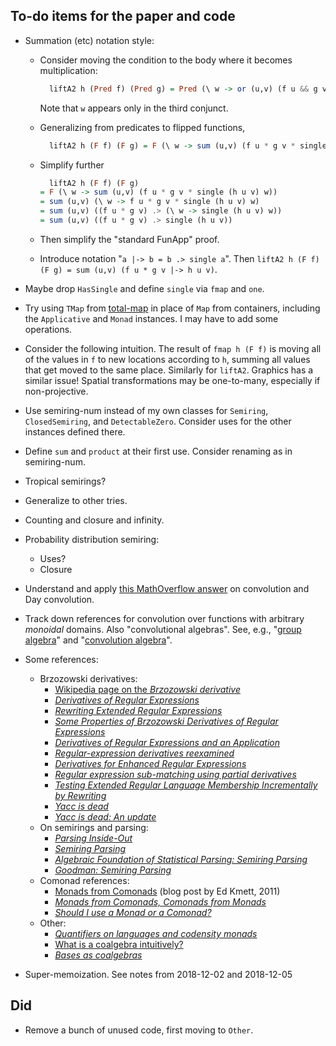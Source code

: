 ## To-do items for the paper and code


*   Summation (etc) notation style:
    *   Consider moving the condition to the body where it becomes multiplication:

        ``` haskell
          liftA2 h (Pred f) (Pred g) = Pred (\ w -> or (u,v) (f u && g v && h u v == w))
        ``` 

        Note that `w` appears only in the third conjunct.
    *   Generalizing from predicates to flipped functions, 

        ``` haskell
          liftA2 h (F f) (F g) = F (\ w -> sum (u,v) (f u * g v * single (h u v) w))
        ```

    *   Simplify further

        ``` haskell
          liftA2 h (F f) (F g)
        = F (\ w -> sum (u,v) (f u * g v * single (h u v) w))
        = sum (u,v) (\ w -> f u * g v * single (h u v) w)
        = sum (u,v) ((f u * g v) .> (\ w -> single (h u v) w))
        = sum (u,v) ((f u * g v) .> single (h u v))
        ```

    *   Then simplify the "standard FunApp" proof.
    *   Introduce notation "`a |-> b = b .> single a`".
        Then `liftA2 h (F f) (F g) = sum (u,v) (f u * g v |-> h u v)`.

*   Maybe drop `HasSingle` and define `single` via `fmap` and `one`.
*   Try using `TMap` from [total-map](https://github.com/conal/total-map) in place of `Map` from containers, including the `Applicative` and `Monad` instances.
    I may have to add some operations.
*   Consider the following intuition.
    The result of `fmap h (F f)` is moving all of the values in `f` to new locations according to `h`, summing all values that get moved to the same place.
    Similarly for `liftA2`.
    Graphics has a similar issue!
    Spatial transformations may be one-to-many, especially if non-projective.
*   Use semiring-num instead of my own classes for `Semiring`, `ClosedSemiring`, and `DetectableZero`.
    Consider uses for the other instances defined there.
*   Define `sum` and `product` at their first use.
    Consider renaming as in semiring-num.
*   Tropical semirings?
*   Generalize to other tries.
*   Counting and closure and infinity.
*   Probability distribution semiring:
    *   Uses?
    *   Closure
*   Understand and apply [this MathOverflow answer](https://math.stackexchange.com/a/1651127) on convolution and Day convolution.
*   Track down references for convolution over functions with arbitrary *monoidal* domains.
    Also "convolutional algebras".
    See, e.g., "[group algebra](https://www.encyclopediaofmath.org/index.php/Group_algebra)" and "[convolution algebra](https://ncatlab.org/nlab/show/convolution+algebra)".
*   Some references:
    *   Brzozowski derivatives:
        *   [Wikipedia page on the *Brzozowski derivative*](https://en.wikipedia.org/wiki/Brzozowski_derivative)
        *   [*Derivatives of Regular Expressions*]
        *   [*Rewriting Extended Regular Expressions*]
        *   [*Some Properties of Brzozowski Derivatives of Regular Expressions*]
        *   [*Derivatives of Regular Expressions and an Application*]
        *   [*Regular-expression derivatives reexamined*]
        *   [*Derivatives for Enhanced Regular Expressions*]
        *   [*Regular expression sub-matching using partial derivatives*]
        *   [*Testing Extended Regular Language Membership Incrementally by Rewriting*]
        *   [*Yacc is dead*]
        *   [*Yacc is dead: An update*]
    *   On semirings and parsing:
        *   [*Parsing Inside-Out*]
        *   [*Semiring Parsing*]
        *   [*Algebraic Foundation of Statistical Parsing: Semiring Parsing*]
        *   [*Goodman: Semiring Parsing*]
    *   Comonad references:
        *   [Monads from Comonads](http://comonad.com/reader/2011/monads-from-comonads/) (blog post by Ed Kmett, 2011)
        *   [*Monads from Comonads, Comonads from Monads*]
        *   [*Should I use a Monad or a Comonad?*]
    *   Other:
        *   [*Quantifiers on languages and codensity monads*]
        *   [What is a coalgebra intuitively?](https://mathoverflow.net/questions/76509/what-is-a-coalgebra-intuitively)
        *   [*Bases as coalgebras*](https://arxiv.org/pdf/1309.0844.pdf)
*   Super-memoization.
    See notes from 2018-12-02 and 2018-12-05

## Did

*   Remove a bunch of unused code, first moving to `Other`.


[*Differentiation of higher-order types*]: http://conal.net/blog/posts/differentiation-of-higher-order-types/ "blog post"

[*Another angle on zippers*]: http://conal.net/blog/posts/another-angle-on-zippers/ "blog post"

[*Derivatives of Regular Expressions*]: http://citeseerx.ist.psu.edu/viewdoc/summary?doi=10.1.1.98.4378 "paper by Janusz Brzozowski (1964"

[*Rewriting Extended Regular Expressions*]: http://citeseerx.ist.psu.edu/viewdoc/summary?doi=10.1.1.54.7335 "paper by by Valentin Antimirov and Peter Mosses (1994)"

[*Some Properties of Brzozowski Derivatives of Regular Expressions*]: https://arxiv.org/abs/1407.5902 "paper by N.Murugesan and O.V.Shanmuga Sundaram (2014)"

[*Derivatives of Regular Expressions and an Application*]: https://www.researchgate.net/publication/221350925_Derivatives_of_Regular_Expressions_and_an_Application "paper by Haiming ChenHaiming ChenSheng and YuSheng Yu (2012)"

[*Regular-expression derivatives reexamined*]: http://www.ccs.neu.edu/home/turon/re-deriv.pdf "paper by Scott Owens, John Reppy, and Aaron Turon (2009)"

[*Derivatives for Enhanced Regular Expressions*]: https://arxiv.org/abs/1605.00817 "paper by Peter Thiemann (2016)"

[*Regular expression sub-matching using partial derivatives*]: http://citeseerx.ist.psu.edu/viewdoc/summary?doi=10.1.1.605.6379 "by Martin Sulzmann, Kenny Zhuo, and Ming Lu (2012)"

[*Testing Extended Regular Language Membership Incrementally by Rewriting*]: https://www.semanticscholar.org/paper/Testing-Extended-Regular-Language-Membership-by-Rosu-Viswanathan/90fdd53e5b29705967c3cc21c050463ded1b514d "paper by Grigore Rosu and Mahesh Viswanathan (2003)"

[*Yacc is dead*]: https://arxiv.org/abs/1010.5023 "paper by Matthew Might and David Darais (2010)"

[*Yacc is dead: An update*]: http://matt.might.net/articles/parsing-with-derivatives/ "blog post by Matt Might ()"

[*DFINITY Technology Overview Series, Consensus System*]: https://arxiv.org/abs/1805.04548 "paper by Timo Hanke, Mahnush Movahedi, and Dominic Williams (2018)"

[*Compiling to categories*]: http://conal.net/papers/compiling-to-categories "paper by Conal Elliott (2017)"

[*The simple essence of automatic differentiation*]: http://conal.net/papers/essence-of-ad "paper by Conal Elliott (2018)"

[*Generic functional parallel algorithms: Scan and FFT*]: http://conal.net/papers/generic-parallel-functional "paper by Conal Elliott (2017)"

[*Parsing Inside-Out*]: https://arxiv.org/abs/cmp-lg/9805007 "doctoral thesis by Joshua Goodman (1998)"

[*Semiring Parsing*]: http://www.aclweb.org/anthology/J99-4004 "Paper by Joshua Goodman (1999)"

[*Algebraic Foundation of Statistical Parsing: Semiring Parsing*]: https://pdfs.semanticscholar.org/7938/c9b56de70eb641d946353b9c0fa255f48b4f.pdf "PhD Depth Examination Report by Yudong Liu (2004)"

[*Goodman: Semiring Parsing*]: https://kevinbinz.com/2014/11/16/goodman-semiring-parsing/ "blog post by Kevin Binz (2014)"

[*Monads from Comonads, Comonads from Monads*]: http://www.cs.ox.ac.uk/ralf.hinze/WG2.8/28/slides/Comonad.pdf "paper by Ralf Hinze (2011?)"

[*Should I use a Monad or a Comonad?*]: https://www.semanticscholar.org/paper/Should-I-use-a-Monad-or-a-Comonad-%3F-Orchard/bec621991dd3e8b1e118fdd0a1d7b5819471a964 "paper by Dominic A. Orchard (2012)"

[`Data.Functor.Day`]: https://hackage.haskell.org/package/kan-extensions/docs/Data-Functor-Day.html "Haskell source module by Edward Kmett (2014--2016)"

[*Comonads and Day Convolution*]: https://blog.functorial.com/posts/2016-08-08-Comonad-And-Day-Convolution.html "blog post by Phil Freeman (2016)"

[*Quantifiers on languages and codensity monads*]: https://arxiv.org/abs/1702.08841 "paper by Mai Gehrke, Daniela Petrisan, and Luca Reggio
(2018)"

[*Towards a Coalgebraic Chomsky Hierarchy*]: https://arxiv.org/abs/1401.5277v3 "paper by Sergey Goncharov, Stefan Milius, Alexandra Silva (2014)"

[*The monads of classical algebra are seldom weakly cartesian*]: https://link.springer.com/article/10.1007/s40062-013-0063-2 "paper by Maria Manuel Clementino, Dirk Hofmann, and George Janelidze (2013)"
